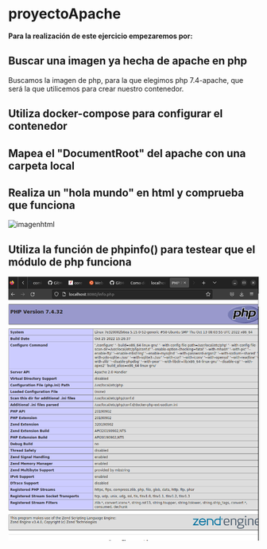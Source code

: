 # proyectoApache

 **Para la realización de este ejercicio empezaremos por:**

## Buscar una imagen ya hecha de apache en php ##

  Buscamos la imagen de php, para la que elegimos php 7.4-apache, que será la que utilicemos para crear             nuestro contenedor. 

## Utiliza docker-compose para configurar el contenedor  ##

## Mapea el "DocumentRoot" del apache con una carpeta local ##

## Realiza un "hola mundo" en html y comprueba que funciona ##

![imagenhtml](https://github.com/anacn99/proyectoApache/edit/main/README.md/hola.png)

## Utiliza la función de phpinfo() para testear que el módulo de php funciona ##

![imageninfo](php.png)
